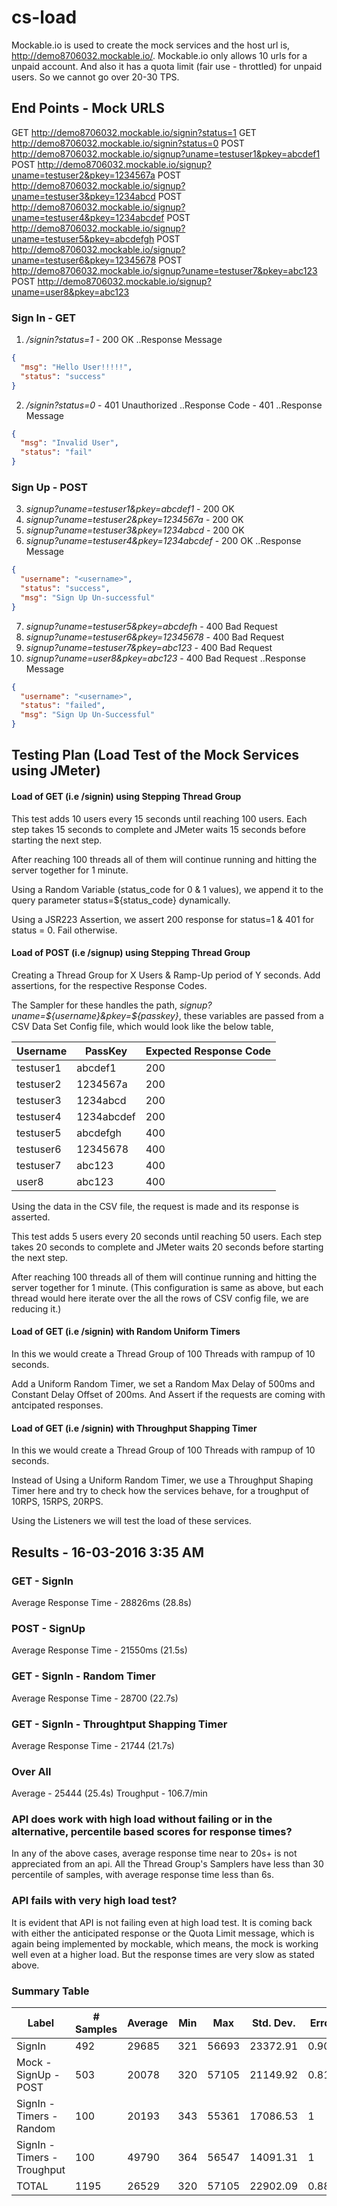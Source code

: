# cs-load 
Mockable.io is used to create the mock services and the host url is, http://demo8706032.mockable.io/.
Mockable.io only allows 10 urls for a unpaid account. And also it has a quota limit (fair use - throttled) for unpaid users. So we cannot go over 20-30 TPS.
## End Points - Mock URLS
GET http://demo8706032.mockable.io/signin?status=1
GET http://demo8706032.mockable.io/signin?status=0
POST http://demo8706032.mockable.io/signup?uname=testuser1&pkey=abcdef1
POST http://demo8706032.mockable.io/signup?uname=testuser2&pkey=1234567a
POST http://demo8706032.mockable.io/signup?uname=testuser3&pkey=1234abcd
POST http://demo8706032.mockable.io/signup?uname=testuser4&pkey=1234abcdef
POST http://demo8706032.mockable.io/signup?uname=testuser5&pkey=abcdefgh
POST http://demo8706032.mockable.io/signup?uname=testuser6&pkey=12345678
POST http://demo8706032.mockable.io/signup?uname=testuser7&pkey=abc123
POST http://demo8706032.mockable.io/signup?uname=user8&pkey=abc123
### Sign In -  GET
1. */signin?status=1* - 200 OK
..Response Message
```json
{
  "msg": "Hello User!!!!!",
  "status": "success"
}
```
2. */signin?status=0* - 401 Unauthorized
..Response Code - 401
..Response Message
```json
{
  "msg": "Invalid User",
  "status": "fail"
}
```

### Sign Up - POST
3. *signup?uname=testuser1&pkey=abcdef1* - 200 OK
4. *signup?uname=testuser2&pkey=1234567a* - 200 OK
5. *signup?uname=testuser3&pkey=1234abcd* - 200 OK
6. *signup?uname=testuser4&pkey=1234abcdef* - 200 OK
..Response Message
```json
{
  "username": "<username>",
  "status": "success",
  "msg": "Sign Up Un-successful"
}
```
7. *signup?uname=testuser5&pkey=abcdefh* - 400 Bad Request
8. *signup?uname=testuser6&pkey=12345678* - 400 Bad Request
9. *signup?uname=testuser7&pkey=abc123* - 400 Bad Request
10. *signup?uname=user8&pkey=abc123* - 400 Bad Request
..Response Message
```json
{
  "username": "<username>",
  "status": "failed",
  "msg": "Sign Up Un-Successful"
}
```

## Testing Plan (Load Test of the Mock Services using JMeter) 

####  Load of GET (i.e /signin) using Stepping Thread Group
This test adds 10 users every 15 seconds until reaching 100 users. Each step takes 15 seconds to complete and JMeter waits 15 seconds before starting the next step. 

After reaching 100 threads all of them will continue running and hitting the server together for 1 minute.

Using a Random Variable (status_code for 0 & 1 values), we append it to the query parameter status=${status_code} dynamically.

Using a JSR223 Assertion, we assert 200 response for status=1 & 401 for status = 0. Fail otherwise.

#### Load of POST (i.e /signup) using Stepping Thread Group
Creating a Thread Group for X Users & Ramp-Up period of Y seconds. Add assertions, for the respective Response Codes.

The Sampler for these handles the path, *signup?uname=${username}&pkey=${passkey}*, these variables are passed from a CSV Data Set Config file, which would look like the below table, 

Username | PassKey | Expected Response Code
-------- | ------- | ----------------------
testuser1	|	abcdef1	|	200
testuser2	|	1234567a	|	200
testuser3	|	1234abcd	|	200
testuser4	|	1234abcdef	|	200
testuser5	|	abcdefgh	|	400
testuser6	|	12345678	|	400
testuser7	|	abc123	|	400
user8	|	abc123	|	400

Using the data in the CSV file, the request is made and its response is asserted.

This test adds 5 users every 20 seconds until reaching 50 users. Each step takes 20 seconds to complete and JMeter waits 20 seconds before starting the next step.  

After reaching 100 threads all of them will continue running and hitting the server together for 1 minute. (This configuration is same as above, but each thread would here iterate over the all the rows of CSV config file, we are reducing it.)


#### Load of GET (i.e /signin) with Random Uniform Timers
In this we would create a Thread Group of 100 Threads with rampup of 10 seconds. 

Add a Uniform Random Timer, we set a Random Max Delay of 500ms and Constant Delay Offset of 200ms. And Assert if the requests are coming with antcipated responses.

#### Load of GET (i.e /signin) with Throughput Shapping Timer
In this we would create a Thread Group of 100 Threads with rampup of 10 seconds. 

Instead of Using a Uniform Random Timer, we use a Throughput Shaping Timer here and try to check how the services behave, for a troughput of 10RPS, 15RPS, 20RPS.

Using the Listeners we will test the load of these services.



## Results - 16-03-2016 3:35 AM
### GET - SignIn
Average Response Time - 28826ms (28.8s)

### POST - SignUp
Average Response Time - 21550ms (21.5s)

### GET - SignIn - Random Timer
Average Response Time - 28700 (22.7s)

### GET - SignIn - Throughtput Shapping Timer
Average Response Time - 21744 (21.7s)

### Over All
Average - 25444 (25.4s)
Troughput - 106.7/min



###  API does work with high load without failing or in the alternative, percentile based scores for response times?
In any of the above cases, average response time near to 20s+ is not appreciated from an api. All the Thread Group's Samplers have less than 30 percentile of samples, with average response time less than 6s.

### API fails with very high load test?
It is evident that API is not failing even at high load test. It is coming back with either the anticipated response or the Quota Limit message, which is again being implemented by mockable, which means, the mock is working well even at a higher load. But the response times are very slow as stated above.

### Summary Table
Label	|	# Samples	|	Average	|	Min	|	Max	|	Std. Dev.	|	Error %	|	Throughput	|	Received KB/sec	|	Sent KB/sec	|	Avg. Bytes
-------	|	-------	|	-------	|	----|	----|	--------	|	-------	|	----------	|	--------------	|	----------	|	----------
SignIn	|	492	|	29685	|	321	|	56693	|	23372.91	|	0.90041	|	2.00831	|	1.65	|	0.28	|	841.1
Mock - SignUp - POST	|	503	|	20078	|	320	|	57105	|	21149.92	|	0.81909	|	1.49981	|	1.17	|	0.34	|	800
SignIn - Timers - Random	|	100	|	20193	|	343	|	55361	|	17086.53	|	1	|	1.67305	|	1.65	|	0.31	|	1007
SignIn - Timers - Troughput	|	100	|	49790	|	364	|	56547	|	14091.31	|	1	|	0.90279	|	0.9	|	0.17	|	1025.7
TOTAL	|	1195	|	26529	|	320	|	57105	|	22902.09	|	0.88285	|	1.71527	|	1.43	|	0.31	|	853.1
